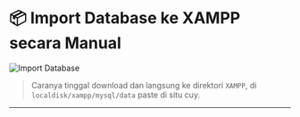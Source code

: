 # 📦 Import Database ke XAMPP secara Manual

![Import Database](https://tenor.com/view/lucia-pgr-pyroath-oathblaze-punishing-gray-raven-gif-3984401643107595161)

> Caranya tinggal download dan langsung ke direktori `XAMPP`, di `localdisk/xampp/mysql/data` paste di situ cuy.

---
